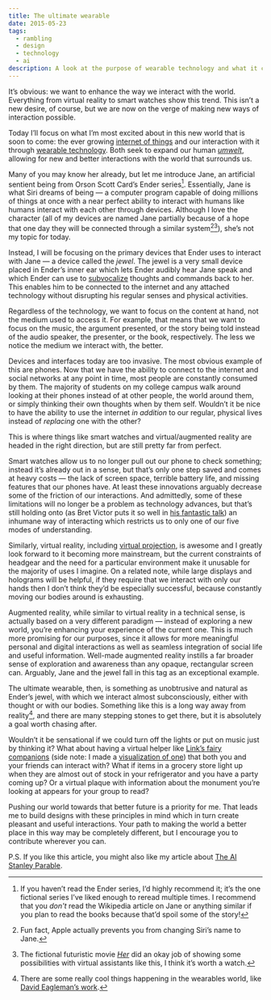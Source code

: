 ```yaml
---
title: The ultimate wearable
date: 2015-05-23
tags:
  - rambling
  - design
  - technology
  - ai
description: A look at the purpose of wearable technology and what it could be.
---
```


<script>
	import ContentAside from "$lib/components/ContentAside.svelte";
</script>

It’s obvious: we want to enhance the way we interact with the world. Everything from virtual reality to smart watches show this trend. This isn’t a new desire, of course, but we are now on the verge of making new ways of interaction possible.

Today I’ll focus on what I’m most excited about in this new world that is soon to come: the ever growing [internet of things](https://en.wikipedia.org/wiki/Internet_of_Things) and our interaction with it through [wearable technology](https://en.wikipedia.org/wiki/Wearable_technology). Both seek to expand our human [_umwelt_](https://en.wikipedia.org/wiki/Umwelt), allowing for new and better interactions with the world that surrounds us.

<span class="excerpt_marker"></span>

Many of you may know her already, but let me introduce Jane, an artificial sentient being from Orson Scott Card’s Ender series[^1]. Essentially, Jane is what Siri dreams of being — a computer program capable of doing millions of things at once with a near perfect ability to interact with humans like humans interact with each other through devices. Although I love the character (all of my devices are named Jane partially because of a hope that one day they will be connected through a similar system[^2][^3]), she’s not my topic for today.

[^1]: If you haven’t read the Ender series, I’d highly recommend it; it’s the one fictional series I’ve liked enough to reread multiple times. I recommend that you _don't_ read the Wikipedia article on Jane or anything similar if you plan to read the books because that’d spoil some of the story!
[^2]: Fun fact, Apple actually prevents you from changing Siri’s name to Jane.
[^3]: The fictional futuristic movie [_Her_](https://en.wikipedia.org/wiki/Her_%28film%29) did an okay job of showing some possibilities with virtual assistants like this, I think it’s worth a watch.

Instead, I will be focusing on the primary devices that Ender uses to interact with Jane — a device called the _jewel_. The jewel is a very small device placed in Ender’s inner ear which lets Ender audibly hear Jane speak and which Ender can use to [subvocalize](https://en.wikipedia.org/wiki/Subvocalization) thoughts and commands back to her. This enables him to be connected to the internet and any attached technology without disrupting his regular senses and physical activities.

Regardless of the technology, we want to focus on the content at hand, not the medium used to access it. For example, that means that we want to focus on the music, the argument presented, or the story being told instead of the audio speaker, the presenter, or the book, respectively. The less we notice the medium we interact with, the better.

Devices and interfaces today are too invasive. The most obvious example of this are phones. Now that we have the ability to connect to the internet and social networks at any point in time, most people are constantly consumed by them. The majority of students on my college campus walk around looking at their phones instead of at other people, the world around them, or simply thinking their own thoughts when by them self. Wouldn’t it be nice to have the ability to use the internet _in addition_ to our regular, physical lives instead of _replacing_ one with the other?

This is where things like smart watches and virtual/augmented reality are headed in the right direction, but are still pretty far from perfect.

Smart watches allow us to no longer pull out our phone to check something; instead it’s already out in a sense, but that’s only one step saved and comes at heavy costs — the lack of screen space, terrible battery life, and missing features that our phones have. At least these innovations arguably decrease some of the friction of our interactions. And admittedly, some of these limitations will no longer be a problem as technology advances, but that’s still holding onto (as Bret Victor puts it so well in [his fantastic talk](https://vimeo.com/115154289)) an inhumane way of interacting which restricts us to only one of our five modes of understanding.

Similarly, virtual reality, including [virtual projection](https://vimeo.com/115082758#at=0), is awesome and I greatly look forward to it becoming more mainstream, but the current constraints of headgear and the need for a particular environment make it unusable for the majority of uses I imagine. On a related note, while large displays and holograms will be helpful, if they require that we interact with only our hands then I don’t think they’d be especially successful, because constantly moving our bodies around is exhausting.

Augmented reality, while similar to virtual reality in a technical sense, is actually based on a very different paradigm — instead of exploring a new world, you’re enhancing your experience of the current one. This is much more promising for our purposes, since it allows for more meaningful personal and digital interactions as well as seamless integration of social life and useful information. Well-made augmented reality instills a far broader sense of exploration and awareness than any opaque, rectangular screen can. Arguably, Jane and the jewel fall in this tag as an exceptional example.

The ultimate wearable, then, is something as unobtrusive and natural as Ender’s jewel, with which we interact almost subconsciously, either with thought or with our bodies. Something like this is a long way away from reality[^4], and there are many stepping stones to get there, but it is absolutely a goal worth chasing after.

Wouldn’t it be sensational if we could turn off the lights or put on music just by thinking it? What about having a virtual helper like [Link’s fairy companions](https://zelda.wikia.com/wiki/Link%27s_Fairy_Companion) (side note: I made a [visualization of one](https://codepen.io/ZachSaucier/pen/JjBMMzZ)) that both you and your friends can interact with? What if items in a grocery store light up when they are almost out of stock in your refrigerator and you have a party coming up? Or a virtual plaque with information about the monument you’re looking at appears for your group to read?

Pushing our world towards that better future is a priority for me. That leads me to build designs with these principles in mind which in turn create pleasant and useful interactions. Your path to making the world a better place in this way may be completely different, but I encourage you to contribute wherever you can.

P.S. If you like this article, you might also like my article about [The AI Stanley Parable](/blog/the-ai-stanley-parable).

[^4]: There are some really cool things happening in the wearables world, like [David Eagleman’s work](https://www.ted.com/talks/david_eagleman_can_we_create_new_senses_for_humans).
